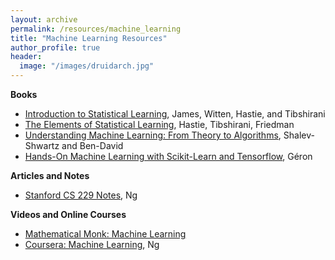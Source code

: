 ```yaml
---
layout: archive
permalink: /resources/machine_learning
title: "Machine Learning Resources"
author_profile: true
header:
  image: "/images/druidarch.jpg"
---
```


<b>Books</b>
+ [Introduction to Statistical Learning](http://www-bcf.usc.edu/~gareth/ISL/), James, Witten, Hastie, and Tibshirani
+ [The Elements of Statistical Learning](https://web.stanford.edu/~hastie/ElemStatLearn/), Hastie, Tibshirani, Friedman
+ [Understanding Machine Learning: From Theory to Algorithms](http://www.cs.huji.ac.il/~shais/UnderstandingMachineLearning/understanding-machine-learning-theory-algorithms.pdf), Shalev-Shwartz and Ben-David
+ [Hands-On Machine Learning with Scikit-Learn and Tensorflow](https://www.amazon.com/Hands-Machine-Learning-Scikit-Learn-TensorFlow/dp/1491962291), Géron

<b>Articles and Notes</b>
+ [Stanford CS 229 Notes](http://cs229.stanford.edu/notes/), Ng


<b>Videos and Online Courses</b>
+ [Mathematical Monk: Machine Learning](https://www.youtube.com/playlist?list=PLD0F06AA0D2E8FFBA)
+ [Coursera: Machine Learning](https://www.coursera.org/learn/machine-learning), Ng
